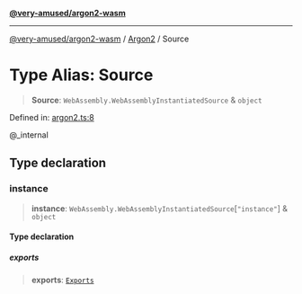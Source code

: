 [**@very-amused/argon2-wasm**](../../../README.md)

***

[@very-amused/argon2-wasm](../../../globals.md) / [Argon2](../README.md) / Source

# Type Alias: Source

> **Source**: `WebAssembly.WebAssemblyInstantiatedSource` & `object`

Defined in: [argon2.ts:8](https://github.com/very-amused/argon2-wasm/blob/27df58e869148e67ae9d4576722b78f07bf8af9e/src/argon2.ts#L8)

@_internal

## Type declaration

### instance

> **instance**: `WebAssembly.WebAssemblyInstantiatedSource`\[`"instance"`\] & `object`

#### Type declaration

##### exports

> **exports**: [`Exports`](Exports.md)
